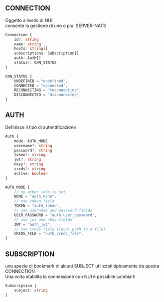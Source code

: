 ## CONNECTION

Oggetto a livello di NUI  
consente la gestione di uno o piu' SERVER-NATS

```typescript
Connection {
	id?: string
	name: string
	hosts: string[]
	subscriptions: Subscription[]
	auth: Auth[]
	status?: CNN_STATUS
}
```

```typescript
CNN_STATUS {
	UNDEFINED = "undefined",
	CONNECTED = "connected",
	RECONNECTING = "reconnecting",
	DISCONNECTED = "disconnected",
}
```

## AUTH

Definisce il tipo di autentificazione

```typescript
Auth {
	mode: AUTH_MODE
	username?: string
	password?: string
	token?: string
	jwt?: string
	nkey?: string
	creds?: string
    active: boolean 
}
```

```typescript
AUTH_MODE {
	// no other info to set
	NONE = "auth_none",
	// use token field  
	TOKEN = "auth_token",
	// use username and password fields
	USER_PASSWORD = "auth_user_password",
	// use jwt and nkey fields
	JWT = "auth_jwt",
	// use creds field (local path to a file)
	CREDS_FILE = "auth_creds_file",
}
```


## SUBSCRIPTION

una specie di bookmark di alcuni SUBJECT  utilizzati tipicamente da questa CONNECTION  
Una volta stabilita la connessione con NUI è possibile cambiarli

```typescript
Subscription {
	subject: string
}
```


